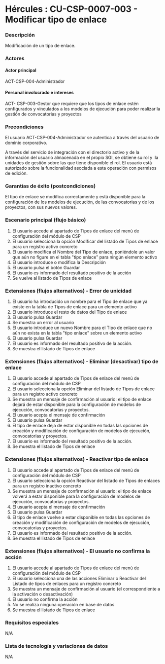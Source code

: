 # Hércules : CU\-CSP\-0007\-003 \- Modificar tipo de enlace



### Descripción

Modificación de un tipo de enlace.

### Actores

#### Actor principal

ACT\-CSP\-004\-Administrador

#### Personal involucrado e intereses

ACT\- CSP\-003\-Gestor que requiere que los tipos de enlace estén configurados y vinculados a los modelos de ejecución para poder realizar la gestión de convocatorias y proyectos

### Precondiciones

El usuario ACT\-CSP\-004\-Administrador se autentica a través del usuario de dominio corporativo.

A través del servicio de integración con el directorio activo y de la información del usuario almacenada en el propio SGI, se obtiene su rol y  la unidades de gestión sobre las que tiene disponible el rol. El usuario está autorizado sobre la funcionalidad asociada a esta operación con permisos de edición.

### Garantías de éxito (postcondiciones)

El tipo de enlace se modifica correctamente y está disponible para la configuración de los modelos de ejecución, de las convocatorias y de los proyectos, con sus nuevos valores.

### Escenario principal (flujo básico)

1. El usuario accede al apartado de Tipos de enlace del menú de configuración del módulo de CSP
2. El usuario selecciona la opción Modificar del listado de Tipos de enlace para un registro activo concreto
3. El usuario modifica el Nombre del Tipo de enlace, poniéndole un valor que aún no figure en el tabla "tipo enlace" para ningún elemento activo
4. El usuario introduce o modifica la Descripción
5. El usuario pulsa el botón Guardar
6. El usuario es informado del resultado positivo de la acción
7. Se vuelve al listado de Tipos de enlace

### Extensiones (flujos alternativos) \- Error de unicidad

1. El usuario ha introducido un nombre para el Tipo de enlace que ya existe en la tabla de Tipos de enlace para un elemento activo
2. El usuario introduce el resto de datos del Tipo de enlace
3. El usuario pulsa Guardar
4. Se muestra un error al usuario
5. El usuario introduce un nuevo Nombre para el Tipo de enlace que no aún no exista en la tabla "tipo enlace" sobre un elemento activo
6. El usuario pulsa Guardar
7. El usuario es informado del resultado positivo de la acción.
8. Se muestra el listado de Tipos de enlace

### Extensiones (flujos alternativos) \- Eliminar (desactivar) tipo de enlace

1. El usuario accede al apartado de Tipos de enlace del menú de configuración del módulo de CSP
2. El usuario selecciona la opción Eliminar del listado de Tipos de enlace para un registro activo concreto
3. Se muestra un mensaje de confirmación al usuario: el tipo de enlace dejará de estar disponible para la configuración de modelos de ejecución, convocatorias y proyectos.
4. El usuario acepta el mensaje de confirmación
5. El usuario pulsa Guardar
6. El tipo de enlace deja de estar disponible en todas las opciones de creación y modificación de configuración de modelos de ejecución, convocatorias y proyectos.
7. El usuario es informado del resultado positivo de la acción.
8. Se muestra el listado de Tipos de enlace

### Extensiones (flujos alternativos) \- Reactivar tipo de enlace

1. El usuario accede al apartado de Tipos de enlace del menú de configuración del módulo de CSP
2. El usuario selecciona la opción Reactivar del listado de Tipos de enlaces para un registro inactivo concreto
3. Se muestra un mensaje de confirmación al usuario: el tipo de enlace volverá a estar disponible para la configuración de modelos de ejecución, convocatorias y proyectos.
4. El usuario acepta el mensaje de confirmación
5. El usuario pulsa Guardar
6. El tipo de enlace vuelve a estar disponible en todas las opciones de creación y modificación de configuración de modelos de ejecución, convocatorias y proyectos.
7. El usuario es informado del resultado positivo de la acción.
8. Se muestra el listado de Tipos de enlace

  


### Extensiones (flujos alternativos) \- El usuario no confirma la acción

1. El usuario accede al apartado de Tipos de enlace del menú de configuración del módulo de CSP
2. El usuario selecciona una de las acciones Eliminar o Reactivar del Listado de tipos de enlaces para un registro concreto
3. Se muestra un mensaje de confirmación al usuario (el correspondiente a la activación o desactivación)
4. El usuario no confirma la acción
5. No se realiza ninguna operación en base de datos
6. Se muestra el listado de Tipos de enlace

  


### Requisitos especiales

N/A

### Lista de tecnología y variaciones de datos

N/A

  
  
  





